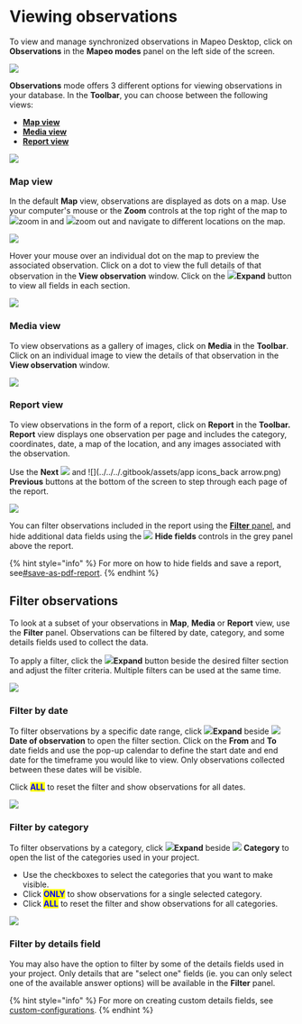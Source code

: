 # Viewing observations

To view and manage synchronized observations in Mapeo Desktop, click on **Observations** in the **Mapeo modes** panel on the left side of the screen.

![](../../../.gitbook/assets/Md\_Observations\_mode.jpg)

**Observations** mode offers 3 different options for viewing observations in your database. In the **Toolbar**, you can choose between the following views:

* [**Map view**](viewing-observations.md#map-view)
* [**Media view**](viewing-observations.md#media-view)
* [**Report view**](viewing-observations.md#report-view)

![](../../../.gitbook/assets/Md\_views\_toolbar.jpg)

### Map view

In the default **Map** view, observations are displayed as dots on a map. Use your computer's mouse or the **Zoom** controls at the top right of the map to ![](../../../.gitbook/assets/icon-plus-01.png)zoom in and ![](../../../.gitbook/assets/icon-minus-01.png)zoom out and navigate to different locations on the map.

![](../../../.gitbook/assets/Md\_map\_hover\_fishing.jpg)

Hover your mouse over an individual dot on the map to preview the associated observation. Click on a dot to view the full details of that observation in the **View observation** window. Click on the ![](../../../.gitbook/assets/icon-down.png)**Expand** button to view all fields in each section.

![](../../../.gitbook/assets/Md\_view\_observation\_window.jpg)

### Media view

To view observations as a gallery of images, click on **Media** in the **Toolbar**. Click on an individual image to view the details of that observation in the **View observation** window.

![](../../../.gitbook/assets/Md\_media\_view\_button.jpg)

### **Report view**

To view observations in the form of a report, click on **Report** in the **Toolbar. Report** view displays one observation per page and includes the category, coordinates, date, a map of the location, and any images associated with the observation.

Use the **Next** ![](../../../.gitbook/assets/app\_icons\_next\_arrow.png) and ![](../../../.gitbook/assets/app icons\_back arrow.png) **Previous** buttons at the bottom of the screen to step through each page of the report.

![](../../../.gitbook/assets/Md\_report\_view\_button.jpg)

You can filter observations included in the report using the [**Filter** panel](viewing-observations.md#filter-observations), and hide additional data fields using the ![](../../../.gitbook/assets/hide.png) **Hide fields** controls in the grey panel above the report.

{% hint style="info" %}
For more on how to hide fields and save a report, see[#save-as-pdf-report](exporting-and-sharing-externally.md#save-as-pdf-report "mention").
{% endhint %}

## **Filter observations**

To look at a subset of your observations in **Map**, **Media** or **Report** view, use the **Filter** panel. Observations can be filtered by date, category, and some details fields used to collect the data.

To apply a filter, click the ![](../../../.gitbook/assets/icon-down.png)**Expand** button beside the desired filter section and adjust the filter criteria. Multiple filters can be used at the same time.

![](../../../.gitbook/assets/Md\_Filter\_panel\_collapsed.jpg)

### Filter by date

To filter observations by a specific date range, click ![](../../../.gitbook/assets/icon-down.png)**Expand** beside ![](../../../.gitbook/assets/Md\_filter\_by\_date\_calendar\_icon.jpg) **Date of observation** to open the filter section. Click on the **From** and **To** date fields and use the pop-up calendar to define the start date and end date for the timeframe you would like to view. Only observations collected between these dates will be visible.

Click <mark style="color:blue;">**ALL**</mark> to reset the filter and show observations for all dates.

![](../../../.gitbook/assets/Md\_Filter\_by\_date.jpg)

### **Filter by category**

To filter observations by a category, click ![](../../../.gitbook/assets/icon-down.png)**Expand** beside ![](../../../.gitbook/assets/Md\_Filter\_options\_icon\_grey.png) **Category** to open the list of the categories used in your project.

* Use the checkboxes to select the categories that you want to make visible.
* Click <mark style="color:blue;">**ONLY**</mark> to show observations for a single selected category.
* Click <mark style="color:blue;">**ALL**</mark> to reset the filter and show observations for all categories.

![](../../../.gitbook/assets/Md\_filter\_by\_category.jpg)

### Filter by details field

You may also have the option to filter by some of the details fields used in your project. Only details that are "select one" fields (ie. you can only select one of the available answer options) will be available in the **Filter** panel.

{% hint style="info" %}
For more on creating custom details fields, see [custom-configurations](../../customization-options/custom-configurations/ "mention").
{% endhint %}
